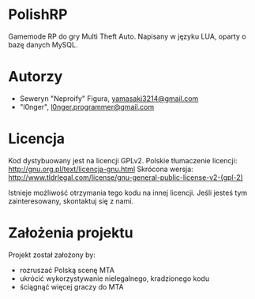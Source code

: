 ﻿PolishRP
========

Gamemode RP do gry Multi Theft Auto. Napisany w języku LUA, oparty o bazę danych MySQL.

Autorzy
========================================================================

- Seweryn "Neproify" Figura, yamasaki3214@gmail.com
- "l0nger", l0nger.programmer@gmail.com

Licencja
========================================================================

Kod dystybuowany jest na licencji GPLv2. Polskie tłumaczenie licencji: http://gnu.org.pl/text/licencja-gnu.html
Skrócona wersja: http://www.tldrlegal.com/license/gnu-general-public-license-v2-(gpl-2)

Istnieje możliwość otrzymania tego kodu na innej licencji. Jeśli jesteś tym zainteresowany, skontaktuj się z nami.

Założenia projektu
========================================================================

Projekt został założony by:
- rozruszać Polską scenę MTA
- ukrócić wykorzystywanie nielegalnego, kradzionego kodu
- ściągnąć więcej graczy do MTA

